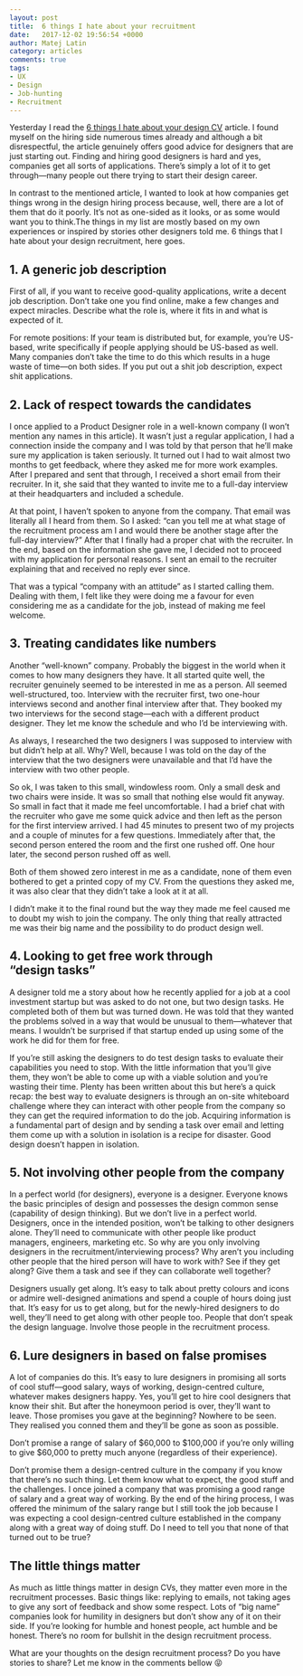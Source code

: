 ```yaml
---
layout: post
title:  6 things I hate about your recruitment
date:   2017-12-02 19:56:54 +0000
author: Matej Latin
category: articles
comments: true
tags:
- UX
- Design
- Job-hunting
- Recruitment
---
```


Yesterday I read the [6 things I hate about your design CV](https://blog.usejournal.com/6-things-i-hate-about-your-design-cv-349b52e6a5c6) article. I found myself on the hiring side numerous times already and although a bit disrespectful, the article genuinely offers good advice for designers that are just starting out. Finding and hiring good designers is hard and yes, companies get all sorts of applications. There’s simply a lot of it to get through—many people out there trying to start their design career. 

In contrast to the mentioned article, I wanted to look at how companies get things wrong in the design hiring process because, well, there are a lot of them that do it poorly. It’s not as one-sided as it looks, or as some would want you to think.The things in my list are mostly based on my own experiences or inspired by stories other designers told me. 6 things that I hate about your design recruitment, here goes.

## 1. A generic job description
First of all, if you want to receive good-quality applications, write a decent job description. Don’t take one you find online, make a few changes and expect miracles. Describe what the role is, where it fits in and what is expected of it.

For remote positions: If your team is distributed but, for example, you’re US-based, write specifically if people applying should be US-based as well. Many companies don’t take the time to do this which results in a huge waste of time—on both sides. If you put out a shit job description, expect shit applications.

## 2. Lack of respect towards the candidates
I once applied to a Product Designer role in a well-known company (I won’t mention any names in this article). It wasn’t just a regular application, I had a connection inside the company and I was told by that person that he’ll make sure my application is taken seriously. It turned out I had to wait almost two months to get feedback, where they asked me for more work examples. After I prepared and sent that through, I received a short email from their recruiter. In it, she said that they wanted to invite me to a full-day interview at their headquarters and included a schedule. 

At that point, I haven’t spoken to anyone from the company. That email was literally all I heard from them. So I asked: “can you tell me at what stage of the recruitment process am I and would there be another stage after the full-day interview?” After that I finally had a proper chat with the recruiter. In the end, based on the information she gave me, I decided not to proceed with my application for personal reasons. I sent an email to the recruiter explaining that and received no reply ever since. 

That was a typical “company with an attitude” as I started calling them. Dealing with them, I felt like they were doing me a favour for even considering me as a candidate for the job, instead of making me feel welcome. 

## 3. Treating candidates like numbers
Another “well-known” company. Probably the biggest in the world when it comes to how many designers they have. It all started quite well, the recruiter genuinely seemed to be interested in me as a person. All seemed well-structured, too. Interview with the recruiter first, two one-hour interviews second and another final interview after that. They booked my two interviews for the second stage—each with a different product designer. They let me know the schedule and who I’d be interviewing with. 

As always, I researched the two designers I was supposed to interview with but didn’t help at all. Why? Well, because I was told on the day of the interview that the two designers were unavailable and that I’d have the interview with two other people. 

So ok, I was taken to this small, windowless room. Only a small desk and two chairs were inside. It was so small that nothing else would fit anyway. So small in fact that it made me feel uncomfortable. I had a brief chat with the recruiter who gave me some quick advice and then left as the person for the first interview arrived. I had 45 minutes to present two of my projects and a couple of minutes for a few questions. Immediately after that, the second person entered the room and the first one rushed off. One hour later, the second person rushed off as well. 

Both of them showed zero interest in me as a candidate, none of them even bothered to get a printed copy of my CV. From the questions they asked me, it was also clear that they didn’t take a look at it at all. 

I didn’t make it to the final round but the way they made me feel caused me to doubt my wish to join the company. The only thing that really attracted me was their big name and the possibility to do product design well. 

## 4. Looking to get free work through “design tasks”
A designer told me a story about how he recently applied for a job at a cool investment startup but was asked to do not one, but two design tasks. He completed both of them but was turned down. He was told that they wanted the problems solved in a way that would be unusual to them—whatever that means. I wouldn’t be surprised if that startup ended up using some of the work he did for them for free.

If you’re still asking the designers to do test design tasks to evaluate their capabilities you need to stop. With the little information that you’ll give them, they won’t be able to come up with a viable solution and you’re wasting their time. Plenty has been written about this but here’s a quick recap: the best way to evaluate designers is through an on-site whiteboard challenge where they can interact with other people from the company so they can get the required information to do the job. Acquiring information is a fundamental part of design and by sending a task over email and letting them come up with a solution in isolation is a recipe for disaster. Good design doesn’t happen in isolation. 

## 5. Not involving other people from the company
In a perfect world (for designers), everyone is a designer. Everyone knows the basic principles of design and possesses the design common sense (capability of design thinking). But we don’t live in a perfect world. Designers, once in the intended position, won’t be talking to other designers alone. They’ll need to communicate with other people like product managers, engineers, marketing etc. So why are you only involving designers in the recruitment/interviewing process? Why aren’t you including other people that the hired person will have to work with? See if they get along? Give them a task and see if they can collaborate well together? 

Designers usually get along. It’s easy to talk about pretty colours and icons or admire well-designed animations and spend a couple of hours doing just that. It’s easy for us to get along, but for the newly-hired designers to do well, they’ll need to get along with other people too. People that don’t speak the design language. Involve those people in the recruitment process.

## 6. Lure designers in based on false promises
A lot of companies do this. It’s easy to lure designers in promising all sorts of cool stuff—good salary, ways of working, design-centred culture, whatever makes designers happy. Yes, you’ll get to hire cool designers that know their shit. But after the honeymoon period is over, they’ll want to leave. Those promises you gave at the beginning? Nowhere to be seen. They realised you conned them and they’ll be gone as soon as possible.

Don’t promise a range of salary of $60,000 to $100,000 if you’re only willing to give $60,000 to pretty much anyone (regardless of their experience).

Don’t promise them a design-centred culture in the company if you know that there’s no such thing. Let them know what to expect, the good stuff and the challenges.
I once joined a company that was promising a good range of salary and a great way of working. By the end of the hiring process, I was offered the minimum of the salary range but I still took the job because I was expecting a cool design-centred culture established in the company along with a great way of doing stuff. Do I need to tell you that none of that turned out to be true?

## The little things matter
As much as little things matter in design CVs, they matter even more in the recruitment processes. Basic things like: replying to emails, not taking ages to give any sort of feedback and show some respect. Lots of “big name” companies look for humility in designers but don’t show any of it on their side. If you’re looking for humble and honest people, act humble and be honest. There’s no room for bullshit in the design recruitment process.

What are your thoughts on the design recruitment process? Do you have stories to share? Let me know in the comments bellow :stuck_out_tongue_closed_eyes:
